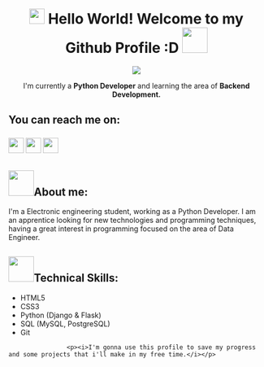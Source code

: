 <div align="center">
    <h1 align="center"> <img width="30px" height="30px" src="https://user-images.githubusercontent.com/99824291/169396595-2884d3ed-5c78-4c89-87ce-a0746ee50f63.gif"/> Hello World! Welcome to my Github Profile :D <img width="50px" height="50px" src="https://user-images.githubusercontent.com/99824291/169398439-5b266df5-fa2f-4dca-becf-39b1a9ac81ad.gif"/> </h1>
    <img src="https://user-images.githubusercontent.com/99824291/169394818-cd13dfa4-f179-434d-b949-e918a432fee0.gif">
    <p>I'm currently a <strong>Python Developer</strong> and learning the area of <strong>Backend Development.</strong></p>
</div>

<h2>You can reach me on:</h2>

<h3>
<a href="https://www.instagram.com/manuelb0507/" target="_blank"><img width="30px" src="https://user-images.githubusercontent.com/99824291/169397143-8af11aa7-61b4-4782-b852-c76cd4c3fa7d.png"/></a>
<a href="mailto:manudesarrolla07@gmail.com" target="_blank"><img width="30px" src="https://user-images.githubusercontent.com/99824291/169397668-25d916fd-a56e-4ecb-a4cf-ea1de8f1567f.png"/></a>
<a href="https://www.linkedin.com/in/manuel-bayona-526ba6239/" target="_blank"><img width="30px" src="https://user-images.githubusercontent.com/99824291/169397841-ffd2c96e-3d4a-4326-84ce-3d69099a120b.png"/></a>
</h3>

<h2><img width="50px" height="50px" src="https://user-images.githubusercontent.com/99824291/169399736-9183014a-35dc-4fff-aab4-f5d4706eff16.gif"/>About me: </h2>

<p>I'm a Electronic engineering student, working as a Python Developer. I am an apprentice looking for new technologies and programming techniques, having a great interest in programming focused on the area of Data Engineer.</p>

<h2><img width="50px" height="50px" src="https://user-images.githubusercontent.com/99824291/169399742-63e85d4e-1553-4a54-b99e-463f63862e66.gif"/>Technical Skills: </h2>
<ul>
  <li>HTML5 </li>
  <li>CSS3</li>
  <li>Python (Django & Flask)</li>
  <li>SQL (MySQL, PostgreSQL)</li>
  <li>Git</li>
</ul>

                    <p><i>I'm gonna use this profile to save my progress and some projects that i'll make in my free time.</i></p>
